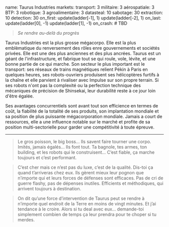 name: Taurus Industries
markets:
    transport: 3
    militaire: 3
    aérospatiale: 3
    BTP: 3
    robotique: 3
    agroalimentaire: 3
datasteal: 10
sabotage: 30
extraction: 10
detection: 30
on_first:
    update(ladder[-1], 1)
    update(ladder[-2], 1)
on_last:
    update(ladder[0], -1)
    update(ladder[1], -1)
on_crash:
    # TBD

> *Se rendre au-delà du progrès*

Taurus Industries est la plus grosse mégacorpo. Elle est la plus emblèmatique du renversement des rôles enre gouvernements et sociétés privées. Elle est une des plus anciennes et des plus  ancrées. Taurus est un géant de l'infrastructure, et fabrique tout se qui roule, vole, lévite, et une bonne partie de ce qui marche. Son secteur le plus important est le transport: ses réseaux de trains magnétiques relient Pékin à Paris en quelques heures, ses robots-ouvriers produisent ses hélicoptères furtifs à la chaîne et elle parvient à rivaliser avec Impulse sur son propre terrain. Si ses robots n'ont pas la complexité ou la perfection technique des mécaniques de précision de Shinsekai, leur durabilité reste à ce jour loin d'être égalée.

Ses avantages concurrentiels sont avant tout son efficience en termes de coût, la fiabilité de la totalité de ses produits, son implantation mondiale et sa position de plus puissante mégacorporation mondiale. Jamais a court de ressources, elle a une influence notable sur le marché et profite de sa position multi-sectorielle pour garder une compétitivité à toute épreuve.

---

>Le gros poisson, le big boss...  Ils savent faire tourner une corpo. Imités, jamais égalés… Ils font tout. Ta bagnole, tes armes, ton building, et les robots qui le construisent… C’est fiable, ça marche toujours et c’est performant. 

>C’est cher mais ce n’est pas du luxe, c’est de la qualité. Dis-toi ça quand t’arriveras chez eux. Ils gèrent mieux leur pognon que n’importe qui et leurs forces de défenses sont efficaces. Pas de cri de guerre flashy, pas de dépenses inutiles. Efficients et méthodiques, qui arrivent toujours à destination. 

>On dit qu’une force d’intervention de Taurus peut se rendre à n’importe quel endroit de la Terre en moins de vingt minutes. Et j’ai tendance à le croire. Alors si tu deal avec eux… demande-toi simplement combien de temps ça leur prendra pour te choper si tu merdes.
